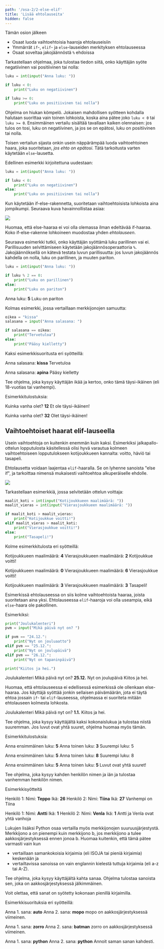 ```yaml
---
path: '/osa-2/2-else-elif'
title: 'Lisää ehtolauseita'
hidden: false
---
```



<text-box variant='learningObjectives' name='Oppimistavoitteet'>

Tämän osion jälkeen

- Osaat luoda vaihtoehtoisia haaroja ehtolauseisiin
- Ymmärrät `if`-, `elif`- ja `else`-lauseiden merkityksen ehtolauseessa
- Osaat soveltaa jakojäännöstä `%` ehdoissa

</text-box>

Tarkastellaan ohjelmaa, joka tulostaa tiedon siitä, onko käyttäjän syöte negatiivinen vai positiivinen tai nolla:

```python
luku = int(input("Anna luku: "))

if luku < 0:
    print("Luku on negatiivinen")

if luku >= 0:
    print("Luku on positiivinen tai nolla")
```

Ohjelma on hiukan kömpelö. Jokaisen mahdollisen syötteen kohdalla halutaan suorittaa vain toinen lohkoista, koska aina pätee joko `luku < 0` tai `luku >= 0`. Ensimmäinen vertailu sisältää tavallaan kaiken olennaisen: jos tulos on tosi, luku on negatiivinen, ja jos se on epätosi, luku on positiivinen tai nolla.

Toisen vertailun sijasta onkin usein näppärämpää luoda vaihtoehtoinen haara, joka suoritetaan, _jos ehto on epätosi_. Tätä tarkoitusta varten käytetään `else`-lausetta.

Edellinen esimerkki kirjoitettuna uudestaan:

```python
luku = int(input("Anna luku: "))

if luku < 0:
    print("Luku on negatiivinen")
else:
    print("Luku on positiivinen tai nolla")
```

Kun käytetään if-else-rakennetta, suoritetaan vaihtoehtoisista lohkoista aina jompikumpi. Seuraava kuva havainnollistaa asiaa:

<img src="2_2_1.png">

Huomaa, että else-haaraa ei voi olla olemassa ilman edeltävää if-haaraa. Koko if-else-rakenne lohkoineen muodostaa yhden _ehtolauseen_.

Seuraava esimerkki tutkii, onko käyttäjän syöttämä luku parillinen vai ei. Parillisuuden selvittämiseen käytetään jakojäännösoperaattoria `%`. Jakojäännöksellä on kätevä testata luvun parillisuutta: jos luvun jakojäännös kahdella on nolla, luku on parillinen, ja muuten pariton.

```python
luku = int(input("Anna luku: "))

if luku % 2 == 0:
    print("Luku on parillinen")
else:
    print("Luku on pariton")
```

<sample-output>

Anna luku: **5**
Luku on pariton

</sample-output>

Kolmas esimerkki, jossa vertaillaan merkkijonojen samuutta:

```python
oikea = "kissa"
salasana = input("Anna salasana: ")

if salasana == oikea:
    print("Tervetuloa")
else:
    print("Pääsy kielletty")
```

Kaksi esimerkkisuoritusta eri syötteillä:

<sample-output>

Anna salasana: **kissa**
Tervetuloa

</sample-output>

<sample-output>

Anna salasana: **apina**
Pääsy kielletty

</sample-output>


<in-browser-programming-exercise name="Täysi-ikäisyys" tmcname="osa02-04_taysi_ikaisyys" height="400px">

Tee ohjelma, joka kysyy käyttäjän ikää ja kertoo, onko tämä täysi-ikäinen (eli 18-vuotias tai vanhempi).

Esimerkkitulostuksia:

<sample-output>

Kuinka vanha olet? **12**
Et ole täysi-ikäinen!

</sample-output>


<sample-output>

Kuinka vanha olet? **32**
Olet täysi-ikäinen!

</sample-output>

</in-browser-programming-exercise>

## Vaihtoehtoiset haarat elif-lauseella

Usein vaihtoehtoja on kuitenkin enemmän kuin kaksi. Esimerkiksi jalkapallo-ottelun lopputulosta käsitellessä olisi hyvä varautua kolmeen vaihtoehtoiseen lopputulokseen kotijoukkueen kannalta: voitto, häviö tai tasapeli.

Ehtolausetta voidaan laajentaa `elif`-haaralla. Se on lyhenne sanoista "else if", ja tarkoittaa nimensä mukaisesti vaihtoehtoa alkuperäiselle ehdolle.

<img src="2_2_2.png">

Tarkastellaan esimerkkiä, jossa selvitetään ottelun voittaja:

```python
maalit_koti = int(input("Kotijoukkueen maalimäärä: "))
maalit_vieras = int(input("Vierasjoukkueen maalimäärä: "))

if maalit_koti > maalit_vieras:
    print("Kotijoukkue voitti!")
elif maalit_vieras > maalit_koti:
    print("Vierasjoukkue voitti!")
else:
    print("Tasapeli!")
```

Kolme esimerkkitulosta eri syötteillä:

<sample-output>

Kotijoukkueen maalimäärä: **4**
Vierasjoukkueen maalimäärä: **2**
Kotijoukkue voitti!

</sample-output>

<sample-output>

Kotijoukkueen maalimäärä: **0**
Vierasjoukkueen maalimäärä: **6**
Vierasjoukkue voitti!

</sample-output>

<sample-output>

Kotijoukkueen maalimäärä: **3**
Vierasjoukkueen maalimäärä: **3**
Tasapeli!

</sample-output>

Esimerkissä ehtolauseessa on siis kolme vaihtoehtoista haaraa, joista suoritetaan aina yksi. Ehtolauseessa `elif`-haaroja voi olla useampia, eikä `else`-haara ole pakollinen.

Esimerkiksi:

```python
print("Joulukalenteri")
pvm = input("Mikä päivä nyt on? ")

if pvm == "24.12.":
    print("Nyt on jouluaatto")
elif pvm == "25.12.":
    print("Nyt on joulupäivä")
elif pvm == "26.12.":
    print("Nyt on tapaninpäivä")

print("Kiitos ja hei.")
```

<sample-output>

Joulukalenteri
Mikä päivä nyt on? **25.12.**
Nyt on joulupäivä
Kiitos ja hei.

</sample-output>

Huomaa, että ehtolauseessa ei edellisessä esimerkissä ole ollenkaan else-haaraa. Jos käyttäjä syöttää jonkin sellaisen päivämäärän, jota ei täytä ehtoa jossain `if`- tai `elif`-lauseessa, ohjelmassa ei suoriteta mitään ehtolauseen kolmesta lohkosta.

<sample-output>

Joulukalenteri
Mikä päivä nyt on? **1.1.**
Kiitos ja hei.

</sample-output>

<in-browser-programming-exercise name=" Suurempi tai yhtäsuuri" tmcname="osa02-05_suurempi_tai_yhtasuuri"  height="400px">

Tee ohjelma, joka kysyy käyttäjältä kaksi kokonaislukua ja tulostaa niistä suuremman. Jos luvut ovat yhtä suuret, ohjelma huomaa myös tämän.

Esimerkkitulostuksia:

<sample-output>

Anna ensimmäinen luku: **5**
Anna toinen luku: **3**
Suurempi luku: 5

</sample-output>

<sample-output>

Anna ensimmäinen luku: **5**
Anna toinen luku: **8**
Suurempi luku: 8

</sample-output>

<sample-output>

Anna ensimmäinen luku: **5**
Anna toinen luku: **5**
Luvut ovat yhtä suuret!

</sample-output>

</in-browser-programming-exercise>


<in-browser-programming-exercise name="Vanhempi" tmcname="osa02-06_vanhempi" height="550px">

Tee ohjelma, joka kysyy kahden henkilön nimen ja iän ja tulostaa vanhemman henkilön nimen.

Esimerkkisyötteitä

<sample-output>

Henkilö 1:
Nimi: **Teppo**
Ikä: **26**
Henkilö 2:
Nimi: **Tiina**
Ikä: **27**
Vanhempi on Tiina

</sample-output>

<sample-output>

Henkilö 1:
Nimi: **Antti**
Ikä: **1**
Henkilö 2:
Nimi: **Venla**
Ikä: **1**
Antti ja Venla ovat yhtä vanhoja

</sample-output>

</in-browser-programming-exercise>

<in-browser-programming-exercise name="Aakkosjärjestyksessä viimeinen" tmcname="osa02-07_aakkkosjarjestyksessa_viimeinen"  height="500px">

Lukujen lisäksi Python osaa vertailla myös merkkijonojen suuruusjärjestystä. Merkkijono a on pienempi kuin merkkijono b, jos merkkijono a tulee aakkosjärjestyksessä ennen jonoa b.
Huomaa kuitenkin, että tämä pätee varmasti vain kun
- vertaillaan samankokoisia kirjaimia (eli ISOJA tai pieniä kirjaimia) keskenään ja
- vertailtavissa sanoissa on vain englannin kielestä tuttuja kirjaimia (eli a-z tai A-Z).

Tee ohjelma, joka kysyy käyttäjältä kahta sanaa. Ohjelma tulostaa sanoista sen, joka on aakkosjärjestyksessä jälkimmäinen.

Voit olettaa, että sanat on syötetty kokonaan pienillä kirjaimilla.

Esimerkkisuorituksia eri syötteillä:

<sample-output>

Anna 1. sana: **auto**
Anna 2. sana: **mopo**
mopo on aakkosjärjestyksessä viimeinen.

</sample-output>

<sample-output>

Anna 1. sana: **zorro**
Anna 2. sana: **batman**
zorro on aakkosjärjestyksessä viimeinen.

</sample-output>

<sample-output>

Anna 1. sana: **python**
Anna 2. sana: **python**
Annoit saman sanan kahdesti.

</sample-output>

</in-browser-programming-exercise>

<quiz id="82f644fe-5d89-5153-842a-11d5d11bc059"></quiz>
